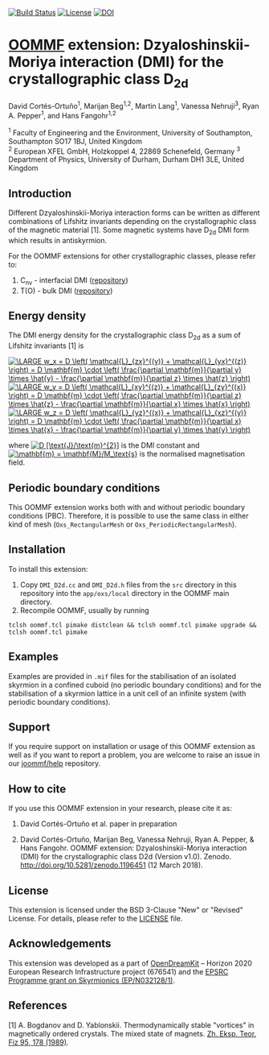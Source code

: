 [![Build Status](https://travis-ci.org/joommf/oommf-extension-dmi-d2d.svg?branch=master)](https://travis-ci.org/joommf/oommf-extension-dmi-d2d)
[![License](https://img.shields.io/badge/License-BSD%203--Clause-blue.svg)](https://opensource.org/licenses/BSD-3-Clause)
[![DOI](https://zenodo.org/badge/DOI/10.5281/zenodo.1196451.svg)](https://doi.org/10.5281/zenodo.1196451)

# [OOMMF](https://math.nist.gov/oommf/) extension: Dzyaloshinskii-Moriya interaction (DMI) for the crystallographic class D<sub>2d</sub>

David Cortés-Ortuño<sup>1</sup>, Marijan Beg<sup>1,2</sup>, Martin Lang<sup>1</sup>, Vanessa Nehruji<sup>3</sup>, Ryan A. Pepper<sup>1</sup>, and Hans Fangohr<sup>1,2</sup>

<sup>1</sup> Faculty of Engineering and the Environment, University of Southampton, Southampton SO17 1BJ, United Kingdom  
<sup>2</sup> European XFEL GmbH, Holzkoppel 4, 22869 Schenefeld, Germany
<sup>3</sup> Department of Physics, University of Durham, Durham DH1 3LE, United Kingdom

## Introduction

Different Dzyaloshinskii-Moriya interaction forms can be written as different combinations of Lifshitz invariants depending on the crystallographic class of the magnetic material [1]. Some magnetic systems have D<sub>2d</sub> DMI form which results in antiskyrmion.

For the OOMMF extensions for other crystallographic classes, please refer to:

1. C<sub>nv</sub> - interfacial DMI ([repository](https://github.com/joommf/oommf-extension-dmi-cnv))
2. T(O) - bulk DMI ([repository](https://github.com/joommf/oommf-extension-dmi-t))

## Energy density

The DMI energy density for the crystallographic class D<sub>2d</sub> as a sum of Lifshitz invariants [1] is

<a href="https://www.codecogs.com/eqnedit.php?latex=\LARGE&space;w_x&space;=&space;D&space;\left(&space;\mathcal{L}_{zx}^{(y)}&space;&plus;&space;\mathcal{L}_{yx}^{(z)}&space;\right)&space;=&space;D&space;\mathbf{m}&space;\cdot&space;\left(&space;\frac{\partial&space;\mathbf{m}}{\partial&space;y}&space;\times&space;\hat{y}&space;-&space;\frac{\partial&space;\mathbf{m}}{\partial&space;z}&space;\times&space;\hat{z}&space;\right)" target="_blank"><img src="https://latex.codecogs.com/gif.latex?\LARGE&space;w_x&space;=&space;D&space;\left(&space;\mathcal{L}_{zx}^{(y)}&space;&plus;&space;\mathcal{L}_{yx}^{(z)}&space;\right)&space;=&space;D&space;\mathbf{m}&space;\cdot&space;\left(&space;\frac{\partial&space;\mathbf{m}}{\partial&space;y}&space;\times&space;\hat{y}&space;-&space;\frac{\partial&space;\mathbf{m}}{\partial&space;z}&space;\times&space;\hat{z}&space;\right)" title="\LARGE w_x = D \left( \mathcal{L}_{zx}^{(y)} + \mathcal{L}_{yx}^{(z)} \right) = D \mathbf{m} \cdot \left( \frac{\partial \mathbf{m}}{\partial y} \times \hat{y} - \frac{\partial \mathbf{m}}{\partial z} \times \hat{z} \right)" /></a>
<a href="https://www.codecogs.com/eqnedit.php?latex=\LARGE&space;w_y&space;=&space;D&space;\left(&space;\mathcal{L}_{xy}^{(z)}&space;&plus;&space;\mathcal{L}_{zy}^{(x)}&space;\right)&space;=&space;D&space;\mathbf{m}&space;\cdot&space;\left(&space;\frac{\partial&space;\mathbf{m}}{\partial&space;z}&space;\times&space;\hat{z}&space;-&space;\frac{\partial&space;\mathbf{m}}{\partial&space;x}&space;\times&space;\hat{x}&space;\right)" target="_blank"><img src="https://latex.codecogs.com/gif.latex?\LARGE&space;w_y&space;=&space;D&space;\left(&space;\mathcal{L}_{xy}^{(z)}&space;&plus;&space;\mathcal{L}_{zy}^{(x)}&space;\right)&space;=&space;D&space;\mathbf{m}&space;\cdot&space;\left(&space;\frac{\partial&space;\mathbf{m}}{\partial&space;z}&space;\times&space;\hat{z}&space;-&space;\frac{\partial&space;\mathbf{m}}{\partial&space;x}&space;\times&space;\hat{x}&space;\right)" title="\LARGE w_y = D \left( \mathcal{L}_{xy}^{(z)} + \mathcal{L}_{zy}^{(x)} \right) = D \mathbf{m} \cdot \left( \frac{\partial \mathbf{m}}{\partial z} \times \hat{z} - \frac{\partial \mathbf{m}}{\partial x} \times \hat{x} \right)" /></a>
<a href="https://www.codecogs.com/eqnedit.php?latex=\LARGE&space;w_z&space;=&space;D&space;\left(&space;\mathcal{L}_{yz}^{(x)}&space;&plus;&space;\mathcal{L}_{xz}^{(y)}&space;\right)&space;=&space;D&space;\mathbf{m}&space;\cdot&space;\left(&space;\frac{\partial&space;\mathbf{m}}{\partial&space;x}&space;\times&space;\hat{x}&space;-&space;\frac{\partial&space;\mathbf{m}}{\partial&space;y}&space;\times&space;\hat{y}&space;\right)" target="_blank"><img src="https://latex.codecogs.com/gif.latex?\LARGE&space;w_z&space;=&space;D&space;\left(&space;\mathcal{L}_{yz}^{(x)}&space;&plus;&space;\mathcal{L}_{xz}^{(y)}&space;\right)&space;=&space;D&space;\mathbf{m}&space;\cdot&space;\left(&space;\frac{\partial&space;\mathbf{m}}{\partial&space;x}&space;\times&space;\hat{x}&space;-&space;\frac{\partial&space;\mathbf{m}}{\partial&space;y}&space;\times&space;\hat{y}&space;\right)" title="\LARGE w_z = D \left( \mathcal{L}_{yz}^{(x)} + \mathcal{L}_{xz}^{(y)} \right) = D \mathbf{m} \cdot \left( \frac{\partial \mathbf{m}}{\partial x} \times \hat{x} - \frac{\partial \mathbf{m}}{\partial y} \times \hat{y} \right)" /></a>

where <a href="https://www.codecogs.com/eqnedit.php?latex=D&space;[\text{J}/\text{m}^{2}]" target="_blank"><img src="https://latex.codecogs.com/gif.latex?D&space;[\text{J}/\text{m}^{2}]" title="D [\text{J}/\text{m}^{2}]" /></a> is the DMI constant and <a href="https://www.codecogs.com/eqnedit.php?latex=\mathbf{m}&space;=&space;\mathbf{M}/M_\text{s}" target="_blank"><img src="https://latex.codecogs.com/gif.latex?\mathbf{m}&space;=&space;\mathbf{M}/M_\text{s}" title="\mathbf{m} = \mathbf{M}/M_\text{s}" /></a> is the normalised magnetisation field.

## Periodic boundary conditions

This OOMMF extension works both with and without periodic boundary conditions (PBC). Therefore, it is possible to use the same class in either kind of mesh (`Oxs_RectangularMesh` or `Oxs_PeriodicRectangularMesh`).

## Installation

To install this extension:
1. Copy `DMI_D2d.cc` and `DMI_D2d.h` files from the `src` directory in this repository into the `app/oxs/local` directory in the OOMMF main directory.
2. Recompile OOMMF, usually by running
```
tclsh oommf.tcl pimake distclean && tclsh oommf.tcl pimake upgrade && tclsh oommf.tcl pimake
```

## Examples

Examples are provided in `.mif` files for the stabilisation of an isolated skyrmion in a confined cuboid (no periodic boundary conditions) and for the stabilisation of a skyrmion lattice in a unit cell of an infinite system (with periodic boundary conditions).

## Support

If you require support on installation or usage of this OOMMF extension as well as if you want to report a problem, you are welcome to raise an issue in our [joommf/help](https://github.com/joommf/help) repository.

## How to cite

If you use this OOMMF extension in your research, please cite it as:

1. David Cortés-Ortuño et al. paper in preparation

2. David Cortés-Ortuño, Marijan Beg, Vanessa Nehruji, Ryan A. Pepper, & Hans Fangohr. OOMMF extension: Dzyaloshinskii-Moriya interaction (DMI) for the crystallographic class D2d (Version v1.0). Zenodo. http://doi.org/10.5281/zenodo.1196451 (12 March 2018).

## License

This extension is licensed under the BSD 3-Clause "New" or "Revised" License. For details, please refer to the [LICENSE](LICENSE) file.

## Acknowledgements

This extension was developed as a part of [OpenDreamKit](http://opendreamkit.org/) – Horizon 2020 European Research Infrastructure project (676541) and the [EPSRC Programme grant on Skyrmionics (EP/N032128/1)](https://www.skyrmions.ac.uk/).

## References

[1] A. Bogdanov and D. Yablonskii. Thermodynamically stable "vortices" in magnetically ordered crystals. The mixed state of magnets. [Zh. Eksp. Teor. Fiz 95, 178 (1989)](http://www.jetp.ac.ru/cgi-bin/e/index/e/68/1/p101?a=list).
